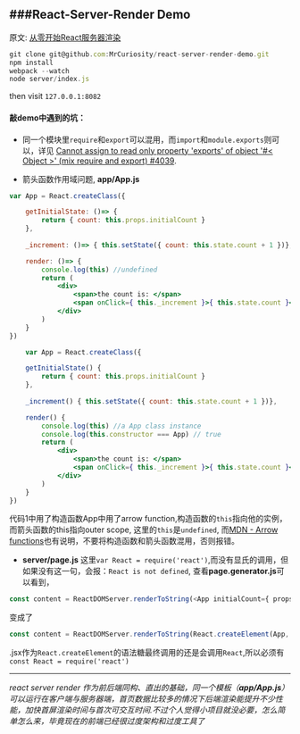 ###React-Server-Render Demo
---
原文: [从零开始React服务器渲染](http://www.alloyteam.com/2017/01/react-from-scratch-server-render/#prettyPhoto)

```js
git clone git@github.com:MrCuriosity/react-server-render-demo.git
npm install
webpack --watch
node server/index.js
```
then visit `127.0.0.1:8082`


#### 敲demo中遇到的坑：
* 同一个模块里`require`和`export`可以混用，而`import`和`module.exports`则可以，详见 [Cannot assign to read only property 'exports' of object '#< Object >' (mix require and export) #4039](https://github.com/webpack/webpack/issues/4039).	

* 箭头函数作用域问题, **app/App.js**	

```jsx
var App = React.createClass({

	getInitialState: ()=> {
		return { count: this.props.initialCount }
	},
	
	_increment: ()=> { this.setState({ count: this.state.count + 1 })},

	render: ()=> {
	    console.log(this) //undefined
		return (
			<div>
				<span>the count is: </span>
				<span onClick={ this._increment }>{ this.state.count }</span>
			</div>
		)
	}
})
```

```jsx
    var App = React.createClass({

	getInitialState() {
		return { count: this.props.initialCount }
	},
	
	_increment() { this.setState({ count: this.state.count + 1 })},

	render() {
	    console.log(this) //a App class instance
		console.log(this.constructor === App) // true
		return (
			<div>
				<span>the count is: </span>
				<span onClick={ this._increment }>{ this.state.count }</span>
			</div>
		)
	}
})
```
代码1中用了构造函数App中用了arrow function,构造函数的`this`指向他的实例， 而箭头函数的this指向outer scope, 这里的`this`是`undefined`, 而[MDN - Arrow functions](https://developer.mozilla.org/zh-CN/docs/Web/JavaScript/Reference/Functions/Arrow_functions)也有说明，不要将构造函数和箭头函数混用，否则报错。

- **server/page.js**
这里`var React = require('react')`,而没有显氏的调用，但如果没有这一句，会报：`React is not defined`, 查看**page.generator.js**可以看到，
```js
const content = ReactDOMServer.renderToString(<App initialCount={ props.initialCount } />)
```
变成了
```js
const content = ReactDOMServer.renderToString(React.createElement(App, { initialCount: props.initialCount }));
```
.jsx作为`React.createElement`的语法糖最终调用的还是会调用`React`,所以必须有`const React = require('react')`

---
*react server render* *作为前后端同构、直出的基础，同一个模板（**app/App.js**）可以运行在客户端与服务器端，首页数据比较多的情况下后端渲染能提升不少性能，加快首屏渲染时间与首次可交互时间.不过个人觉得小项目就没必要，怎么简单怎么来，毕竟现在的前端已经很过度架构和过度工具了*